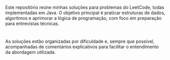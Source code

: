 Este repositório reúne minhas soluções para problemas do LeetCode, todas implementadas em Java. O objetivo principal é praticar estruturas de dados, algoritmos e aprimorar a lógica de programação, com foco em preparação para entrevistas técnicas.

#

As soluções estão organizadas por dificuldade e, sempre que possível, acompanhadas de comentários explicativos para facilitar o entendimento da abordagem utilizada.
